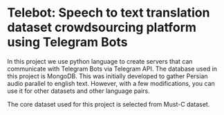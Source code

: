 # Telebot: Speech to text translation dataset crowdsourcing platform using Telegram Bots

In this project we use python language to create servers that can communicate with Telegram Bots via Telegram API. 
The database used in this project is MongoDB. 
This was initially developed to gather Persian audio parallel to english text. However, with a few modifications, 
you can use it for other datasets and other language pairs. 

The core dataset used for this project is selected from Must-C dataset. 


